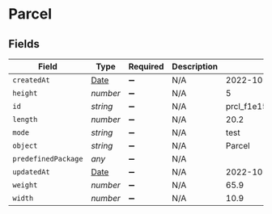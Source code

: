 # Parcel


## Fields

| Field                                                                                         | Type                                                                                          | Required                                                                                      | Description                                                                                   | Example                                                                                       |
| --------------------------------------------------------------------------------------------- | --------------------------------------------------------------------------------------------- | --------------------------------------------------------------------------------------------- | --------------------------------------------------------------------------------------------- | --------------------------------------------------------------------------------------------- |
| `createdAt`                                                                                   | [Date](https://developer.mozilla.org/en-US/docs/Web/JavaScript/Reference/Global_Objects/Date) | :heavy_minus_sign:                                                                            | N/A                                                                                           | 2022-10-17T17:17:08Z                                                                          |
| `height`                                                                                      | *number*                                                                                      | :heavy_minus_sign:                                                                            | N/A                                                                                           | 5                                                                                             |
| `id`                                                                                          | *string*                                                                                      | :heavy_minus_sign:                                                                            | N/A                                                                                           | prcl_f1e15ba5892749e2a039a70b4d83d5d1                                                         |
| `length`                                                                                      | *number*                                                                                      | :heavy_minus_sign:                                                                            | N/A                                                                                           | 20.2                                                                                          |
| `mode`                                                                                        | *string*                                                                                      | :heavy_minus_sign:                                                                            | N/A                                                                                           | test                                                                                          |
| `object`                                                                                      | *string*                                                                                      | :heavy_minus_sign:                                                                            | N/A                                                                                           | Parcel                                                                                        |
| `predefinedPackage`                                                                           | *any*                                                                                         | :heavy_minus_sign:                                                                            | N/A                                                                                           |                                                                                               |
| `updatedAt`                                                                                   | [Date](https://developer.mozilla.org/en-US/docs/Web/JavaScript/Reference/Global_Objects/Date) | :heavy_minus_sign:                                                                            | N/A                                                                                           | 2022-10-17T17:17:08Z                                                                          |
| `weight`                                                                                      | *number*                                                                                      | :heavy_minus_sign:                                                                            | N/A                                                                                           | 65.9                                                                                          |
| `width`                                                                                       | *number*                                                                                      | :heavy_minus_sign:                                                                            | N/A                                                                                           | 10.9                                                                                          |